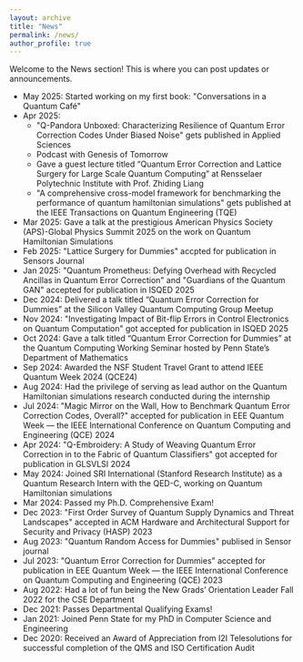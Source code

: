 ```yaml
---
layout: archive
title: "News"
permalink: /news/
author_profile: true
---
```


Welcome to the News section! This is where you can post updates or announcements.

* May 2025: <i class="fas fa-book-open"></i> Started working on my first book: "Conversations in a Quantum Café"
* Apr 2025:
  * <i class="fas fa-scroll"></i> "Q-Pandora Unboxed: Characterizing Resilience of Quantum Error Correction Codes Under Biased Noise" gets published in Applied Sciences
  * <i class="fas fa-microphone"></i> Podcast with Genesis of Tomorrow
  * <i class="fas fa-microphone"></i> Gave a guest lecture titled “Quantum Error Correction and Lattice Surgery for Large Scale Quantum Computing” at Rensselaer Polytechnic Institute with Prof. Zhiding Liang
  * "A comprehensive cross-model framework for benchmarking the performance of quantum hamiltonian simulations" gets published at the IEEE Transactions on Quantum Engineering (TQE)
* Mar 2025: Gave a talk at the prestigious American Physics Society (APS)-Global Physics Summit 2025 on the work on Quantum Hamiltonian Simulations
* Feb 2025: "Lattice Surgery for Dummies" accpted for publication in Sensors Journal
* Jan 2025: "Quantum Prometheus: Defying Overhead with Recycled Ancillas in Quantum Error Correction" and "Guardians of the Quantum GAN" accepted for publication in ISQED 2025
* Dec 2024: Delivered a talk titled “Quantum Error Correction for Dummies” at the Silicon Valley Quantum Computing Group Meetup
* Nov 2024: "Investigating Impact of Bit-flip Errors in Control Electronics on Quantum Computation" got accepted for publication in ISQED 2025
* Oct 2024: Gave a talk titled “Quantum Error Correction for Dummies” at the Quantum Computing Working Seminar hosted by Penn State’s Department of Mathematics
* Sep 2024: <i class="fas fa-award"></i> Awarded the NSF Student Travel Grant to attend IEEE Quantum Week 2024 (QCE24)
* Aug 2024: Had the privilege of serving as lead author on the Quantum Hamiltonian simulations research conducted during the internship
* Jul 2024: "Magic Mirror on the Wall, How to Benchmark Quantum Error Correction Codes, Overall?" accepted for publication in EEE Quantum Week — the IEEE International Conference on Quantum Computing and Engineering (QCE) 2024
* Apr 2024: "Q-Embroidery: A Study of Weaving Quantum Error Correction in to the Fabric of Quantum Classifiers" got accepted for publication in GLSVLSI 2024
* May 2024: Joined SRI International (Stanford Research Institute) as a Quantum Research Intern with the QED-C, working on Quantum Hamiltonian simulations
* Mar 2024: <i class="fas fa-user-graduate"></i> Passed my Ph.D. Comprehensive Exam!
* Dec 2023: "First Order Survey of Quantum Supply Dynamics and Threat Landscapes" accepted in ACM Hardware and Architectural Support for Security and Privacy (HASP) 2023
* Aug 2023: "Quantum Random Access for Dummies" publised in Sensor journal
* Jul 2023: "Quantum Error Correction for Dummies" accepted for publication in EEE Quantum Week — the IEEE International Conference on Quantum Computing and Engineering (QCE) 2023
* Aug 2022: Had a lot of fun being the New Grads’ Orientation Leader Fall 2022 for the CSE Department
* Dec 2021: Passes Departmental Qualifying Exams!
* Jan 2021: Joined Penn State for my PhD in Computer Science and Engineering
* Dec 2020: Received an Award of Appreciation from I2I Telesolutions for successful completion of the QMS and ISO Certification Audit
